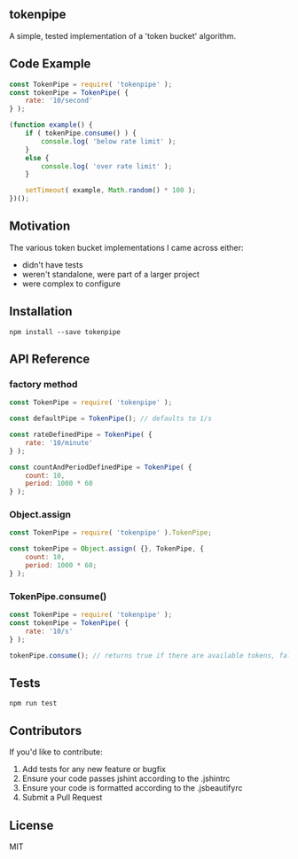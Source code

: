 ## tokenpipe

A simple, tested implementation of a 'token bucket' algorithm.

## Code Example

```javascript
const TokenPipe = require( 'tokenpipe' );
const tokenPipe = TokenPipe( {
    rate: '10/second'
} );

(function example() {
    if ( tokenPipe.consume() ) {
        console.log( 'below rate limit' );
    }
    else {
        console.log( 'over rate limit' );
    }

    setTimeout( example, Math.random() * 100 );
})();

```

## Motivation

The various token bucket implementations I came across either:

 - didn't have tests
 - weren't standalone, were part of a larger project
 - were complex to configure

## Installation

```
npm install --save tokenpipe
```

## API Reference

### factory method

```javascript
const TokenPipe = require( 'tokenpipe' );

const defaultPipe = TokenPipe(); // defaults to 1/s

const rateDefinedPipe = TokenPipe( {
    rate: '10/minute'
} );

const countAndPeriodDefinedPipe = TokenPipe( {
    count: 10,
    period: 1000 * 60
} );
```

### Object.assign

```javascript
const TokenPipe = require( 'tokenpipe' ).TokenPipe;

const tokenPipe = Object.assign( {}, TokenPipe, {
    count: 10,
    period: 1000 * 60;
} );
```

### TokenPipe.consume()

```javascript
const TokenPipe = require( 'tokenpipe' );
const tokenPipe = TokenPipe( {
    rate: '10/s'
} );

tokenPipe.consume(); // returns true if there are available tokens, false otherwise
```

## Tests

```
npm run test
```

## Contributors

If you'd like to contribute:

 1) Add tests for any new feature or bugfix
 2) Ensure your code passes jshint according to the .jshintrc
 3) Ensure your code is formatted according to the .jsbeautifyrc
 4) Submit a Pull Request

## License

MIT
